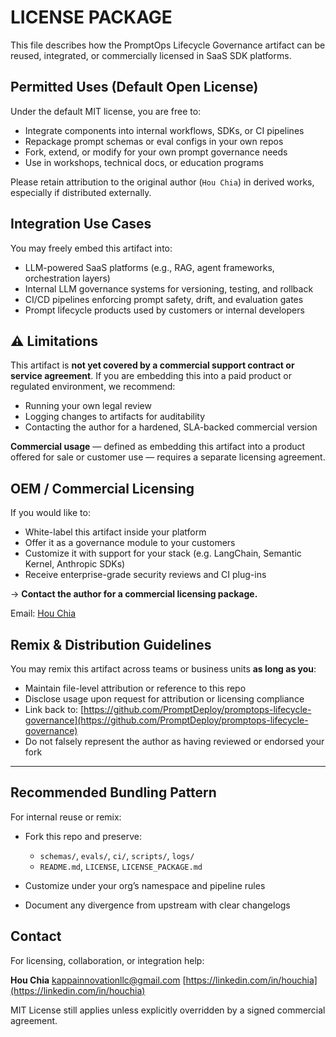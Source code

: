 # LICENSE PACKAGE

This file describes how the PromptOps Lifecycle Governance artifact can be reused, integrated, or commercially licensed in SaaS SDK platforms.

## Permitted Uses (Default Open License)

Under the default MIT license, you are free to:

- Integrate components into internal workflows, SDKs, or CI pipelines
- Repackage prompt schemas or eval configs in your own repos
- Fork, extend, or modify for your own prompt governance needs
- Use in workshops, technical docs, or education programs

Please retain attribution to the original author (`Hou Chia`) in derived works, especially if distributed externally.

## Integration Use Cases

You may freely embed this artifact into:

- LLM-powered SaaS platforms (e.g., RAG, agent frameworks, orchestration layers)
- Internal LLM governance systems for versioning, testing, and rollback
- CI/CD pipelines enforcing prompt safety, drift, and evaluation gates
- Prompt lifecycle products used by customers or internal developers

## ⚠️ Limitations

This artifact is **not yet covered by a commercial support contract or service agreement**. If you are embedding this into a paid product or regulated environment, we recommend:

- Running your own legal review
- Logging changes to artifacts for auditability
- Contacting the author for a hardened, SLA-backed commercial version

**Commercial usage** — defined as embedding this artifact into a product offered for sale or customer use — requires a separate licensing agreement.

## OEM / Commercial Licensing

If you would like to:

- White-label this artifact inside your platform
- Offer it as a governance module to your customers
- Customize it with support for your stack (e.g. LangChain, Semantic Kernel, Anthropic SDKs)
- Receive enterprise-grade security reviews and CI plug-ins

→ **Contact the author for a commercial licensing package.**

Email: [Hou Chia](mailto:kappainnovationllc@gmail.com)

## Remix & Distribution Guidelines

You may remix this artifact across teams or business units **as long as you**:

- Maintain file-level attribution or reference to this repo
- Disclose usage upon request for attribution or licensing compliance
- Link back to: [https://github.com/PromptDeploy/promptops-lifecycle-governance](https://github.com/PromptDeploy/promptops-lifecycle-governance)
- Do not falsely represent the author as having reviewed or endorsed your fork

---

## Recommended Bundling Pattern

For internal reuse or remix:

- Fork this repo and preserve:

  - `schemas/`, `evals/`, `ci/`, `scripts/`, `logs/`
  - `README.md`, `LICENSE`, `LICENSE_PACKAGE.md`

- Customize under your org’s namespace and pipeline rules
- Document any divergence from upstream with clear changelogs

## Contact

For licensing, collaboration, or integration help:

**Hou Chia**
[kappainnovationllc@gmail.com](mailto:kappainnovationllc@gmail.com)
[https://linkedin.com/in/houchia](https://linkedin.com/in/houchia)

MIT License still applies unless explicitly overridden by a signed commercial agreement.

